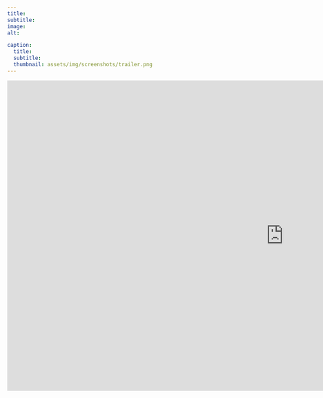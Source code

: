 ```yaml
---
title: 
subtitle: 
image: 
alt: 

caption:
  title: 
  subtitle: 
  thumbnail: assets/img/screenshots/trailer.png
---
```

<div class="videoWrapper">
  <iframe width="1280" height="720" src="https://www.youtube.com/embed/Ocub9wQ0lag" title="The Tragic Prince" frameborder="0" allow="accelerometer; autoplay; clipboard-write; encrypted-media; gyroscope; picture-in-picture; web-share" allowfullscreen></iframe>
</div>